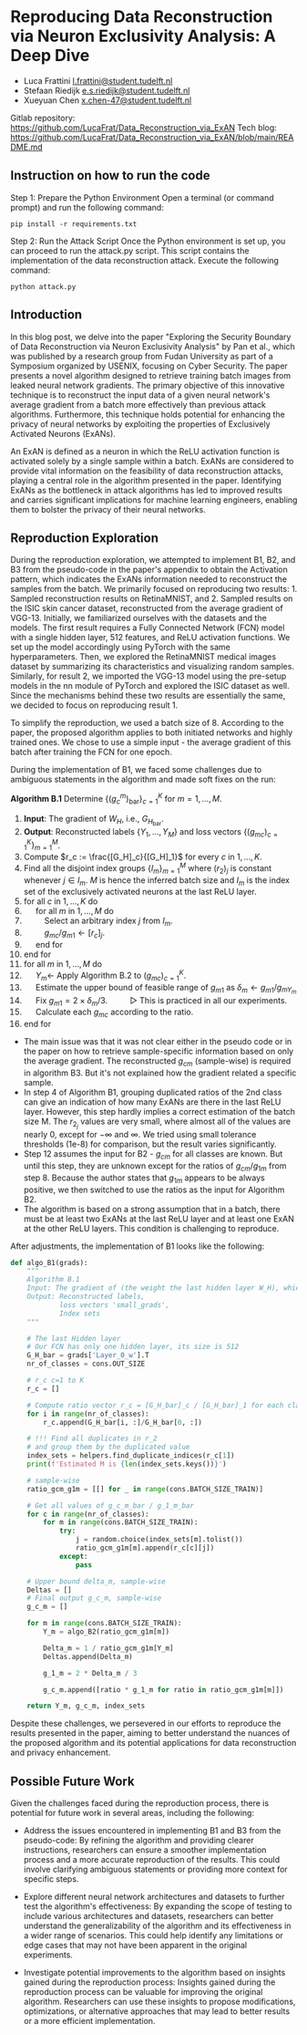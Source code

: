 # Reproducing Data Reconstruction via Neuron Exclusivity Analysis: A Deep Dive

- Luca Frattini l.frattini@student.tudelft.nl
- Stefaan Riedijk e.s.riedijk@student.tudelft.nl
- Xueyuan Chen x.chen-47@student.tudelft.nl

Gitlab repository: https://github.com/LucaFrat/Data_Reconstruction_via_ExAN
Tech blog: https://github.com/LucaFrat/Data_Reconstruction_via_ExAN/blob/main/README.md

## Instruction on how to run the code

Step 1: Prepare the Python Environment
Open a terminal (or command prompt) and run the following command:
```
pip install -r requirements.txt
```
Step 2: Run the Attack Script
Once the Python environment is set up, you can proceed to run the attack.py script. This script contains the implementation of the data reconstruction attack. Execute the following command:
```
python attack.py
```

## Introduction

In this blog post, we delve into the paper "Exploring the Security Boundary of Data Reconstruction via Neuron Exclusivity Analysis" by Pan et al., which was published by a research group from Fudan University as part of a Symposium organized by USENIX, focusing on Cyber Security. The paper presents a novel algorithm designed to retrieve training batch images from leaked neural network gradients. The primary objective of this innovative technique is to reconstruct the input data of a given neural network's average gradient from a batch more effectively than previous attack algorithms. Furthermore, this technique holds potential for enhancing the privacy of neural networks by exploiting the properties of Exclusively Activated Neurons (ExANs).

An ExAN is defined as a neuron in which the ReLU activation function is activated solely by a single sample within a batch. ExANs are considered to provide vital information on the feasibility of data reconstruction attacks, playing a central role in the algorithm presented in the paper. Identifying ExANs as the bottleneck in attack algorithms has led to improved results and carries significant implications for machine learning engineers, enabling them to bolster the privacy of their neural networks.


## Reproduction Exploration

During the reproduction exploration, we attempted to implement B1, B2, and B3 from the pseudo-code in the paper's appendix to obtain the Activation pattern, which indicates the ExANs information needed to reconstruct the samples from the batch. We primarily focused on reproducing two results: 1. Sampled reconstruction results on RetinaMNIST, and 2. Sampled results on the ISIC skin cancer dataset, reconstructed from the average gradient of VGG-13. Initially, we familiarized ourselves with the datasets and the models. The first result requires a Fully Connected Network (FCN) model with a single hidden layer, 512 features, and ReLU activation functions. We set up the model accordingly using PyTorch with the same hyperparameters. Then, we explored the RetinaMNIST medical images dataset by summarizing its characteristics and visualizing random samples. Similarly, for result 2, we imported the VGG-13 model using the pre-setup models in the nn module of PyTorch and explored the ISIC dataset as well. Since the mechanisms behind these two results are essentially the same, we decided to focus on reproducing result 1.

To simplify the reproduction, we used a batch size of 8. According to the paper, the proposed algorithm applies to both initiated networks and highly trained ones. We chose to use a simple input - the average gradient of this batch after training the FCN for one epoch.

During the implementation of B1, we faced some challenges due to ambiguous statements in the algorithm and made soft fixes on the run:

**Algorithm B.1** Determine $\{(g_c^m)_\text{bar}\}_{c=1}^K$ for $m=1,\dots,M$.
1. **Input**: The gradient of $W_H$, i.e., $G_H_\text{bar}$.
2. **Output**: Reconstructed labels $\{Y_1,\dots,Y_M\}$ and loss vectors $\{(g_{mc})_{c=1}^K\}_{m=1}^M$.
3. Compute $r_c := \frac{[G_H]_c}{[G_H]_1}$ for every $c$ in $1,\dots,K$.
4. Find all the disjoint index groups $\{I_m\}_{m=1}^M$ where $(r_2)_j$ is constant whenever $j \in I_m$. $M$ is hence the inferred batch size and $I_m$ is the index set of the exclusively activated neurons at the last ReLU layer.
5. for all $c$ in $1,\dots,K$ do
6. $\quad$ for all $m$ in $1,\dots,M$ do
7. $\qquad$ Select an arbitrary index $j$ from $I_m$.
8. $\qquad$ $g_{mc} / g_{m1} \leftarrow [r_c]_j$.
9. $\quad$ end for
10. end for
11. for all $m$ in $1,\dots,M$ do
12. $\quad$ $Y_m \leftarrow$ Apply Algorithm B.2 to $(g_{mc})_{c=1}^K$.
13. $\quad$ Estimate the upper bound of feasible range of $g_{m1}$ as $\delta_m \leftarrow g_{m1} / g_{mY_m}$
14. $\quad$ Fix $g_{m1} = 2 \times \delta_m/3$.
$\qquad$ ▷ This is practiced in all our experiments.
15. $\quad$ Calculate each $g_{mc}$ according to the ratio.
16. end for

* The main issue was that it was not clear either in the pseudo code or in the paper on how to retrieve sample-specific information based on only the average gradient. The reconstructed $g_{cm}$ (sample-wise) is required in algorithm B3. But it's not explained how the gradient related a specific sample.
* In step 4 of Algorithm B1, grouping duplicated ratios of the 2nd class can give an indication of how many ExANs are there in the last ReLU layer. However, this step hardly implies a correct estimation of the batch size M. The $r_{2_j}$ values are very small, where almost all of the values are nearly 0, except for $-\infty$ and $\infty$. We tried using small tolerance thresholds (1e-8) for comparison, but the result varies significantly.
* Step 12 assumes the input for B2 - $g_{cm}$ for all classes are known. But until this step, they are unknown except for the ratios of $g_{cm}/g_{1m}$ from step 8. Because the author states that $g_{1m}$ appears to be always positive, we then switched to use the ratios as the input for Algorithm B2.
* The algorithm is based on a strong assumption that in a batch, there must be at least two ExANs at the last ReLU layer and at least one ExAN at the other ReLU layers. This condition is challenging to reproduce.

After adjustments, the implementation of B1 looks like the following:

```python
def algo_B1(grads):
    """
    Algorithm B.1
    Input: The gradient of (the weight the last hidden layer W_H), which is G_H_bar
    Output: Reconstructed labels,
            loss vectors 'small_grads',
            Index sets
    """

    # The last Hidden layer
    # Our FCN has only one hidden layer, its size is 512
    G_H_bar = grads['Layer_0_w'].T
    nr_of_classes = cons.OUT_SIZE

    # r_c c=1 to K
    r_c = []

    # Compute ratio vector r_c = [G_H_bar]_c / [G_H_bar]_1 for each class
    for i in range(nr_of_classes):
        r_c.append(G_H_bar[i, :]/G_H_bar[0, :])

    # !!! Find all duplicates in r_2
    # and group them by the duplicated value
    index_sets = helpers.find_duplicate_indices(r_c[1])
    print(f'Estimated M is {len(index_sets.keys())}')

    # sample-wise
    ratio_gcm_g1m = [[] for _ in range(cons.BATCH_SIZE_TRAIN)]

    # Get all values of g_c_m_bar / g_1_m_bar
    for c in range(nr_of_classes):
        for m in range(cons.BATCH_SIZE_TRAIN):
            try:
                j = random.choice(index_sets[m].tolist())
                ratio_gcm_g1m[m].append(r_c[c][j])
            except:
                pass

    # Upper bound delta_m, sample-wise
    Deltas = []
    # Final output g_c_m, sample-wise
    g_c_m = []

    for m in range(cons.BATCH_SIZE_TRAIN):
        Y_m = algo_B2(ratio_gcm_g1m[m])

        Delta_m = 1 / ratio_gcm_g1m[Y_m]
        Deltas.append(Delta_m)

        g_1_m = 2 * Delta_m / 3

        g_c_m.append([ratio * g_1_m for ratio in ratio_gcm_g1m[m]])

    return Y_m, g_c_m, index_sets
```


Despite these challenges, we persevered in our efforts to reproduce the results presented in the paper, aiming to better understand the nuances of the proposed algorithm and its potential applications for data reconstruction and privacy enhancement.

## Possible Future Work

Given the challenges faced during the reproduction process, there is potential for future work in several areas, including the following:

- Address the issues encountered in implementing B1 and B3 from the pseudo-code: By refining the algorithm and providing clearer instructions, researchers can ensure a smoother implementation process and a more accurate reproduction of the results. This could involve clarifying ambiguous statements or providing more context for specific steps.

- Explore different neural network architectures and datasets to further test the algorithm's effectiveness: By expanding the scope of testing to include various architectures and datasets, researchers can better understand the generalizability of the algorithm and its effectiveness in a wider range of scenarios. This could help identify any limitations or edge cases that may not have been apparent in the original experiments.

- Investigate potential improvements to the algorithm based on insights gained during the reproduction process: Insights gained during the reproduction process can be valuable for improving the original algorithm. Researchers can use these insights to propose modifications, optimizations, or alternative approaches that may lead to better results or a more efficient implementation.
